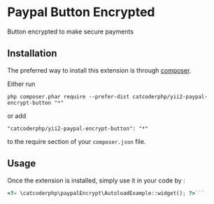 Paypal Button Encrypted
==============
Button encrypted to make secure payments

Installation
------------

The preferred way to install this extension is through [composer](http://getcomposer.org/download/).

Either run

```
php composer.phar require --prefer-dist catcoderphp/yii2-paypal-encrypt-button "*"
```

or add

```
"catcoderphp/yii2-paypal-encrypt-button": "*"
```

to the require section of your `composer.json` file.


Usage
-----

Once the extension is installed, simply use it in your code by  :

```php
<?= \catcoderphp\paypalEncrypt\AutoloadExample::widget(); ?>```